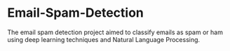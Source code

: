 # Email-Spam-Detection
The email spam detection project aimed to classify emails as spam or ham using deep learning techniques and Natural Language Processing. 
